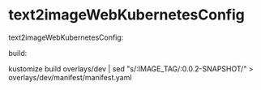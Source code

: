 # text2imageWebKubernetesConfig
text2imageWebKubernetesConfig:


build:

kustomize build overlays/dev | sed "s/:IMAGE_TAG/:0.0.2-SNAPSHOT/" > overlays/dev/manifest/manifest.yaml
